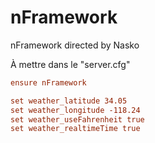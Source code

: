 # nFramework
 nFramework directed by Nasko

À mettre dans le "server.cfg"

```cfg
ensure nFramework

set weather_latitude 34.05
set weather_longitude -118.24
set weather_useFahrenheit true
set weather_realtimeTime true